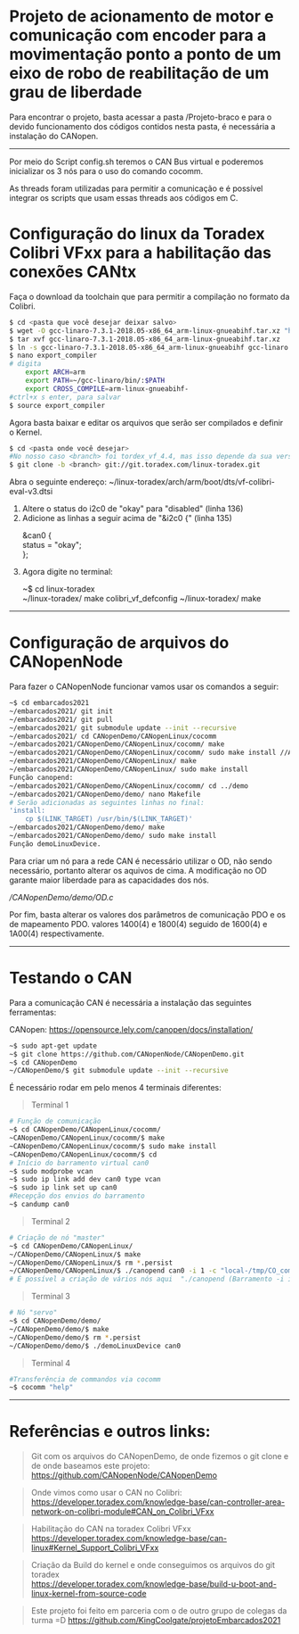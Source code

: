 # Projeto de acionamento de motor e comunicação com encoder para a movimentação ponto a ponto de um eixo de robo de reabilitação de um grau de liberdade

Para encontrar o projeto, basta acessar a pasta /Projeto-braco e para o devido funcionamento dos códigos contidos nesta pasta, é necessária a instalação do CANopen.

<hr>

Por meio do Script config.sh teremos o CAN Bus virtual e poderemos inicializar os 3 nós para o uso do comando cocomm.

As threads foram utilizadas para permitir a comunicação e é possível integrar os scripts que usam essas threads aos códigos em C.


# Configuração do linux da Toradex Colibri VFxx para a habilitação das conexões CANtx

Faça o download da toolchain que para permitir a compilação no formato da Colibri.

```sh
$ cd <pasta que você desejar deixar salvo>
$ wget -O gcc-linaro-7.3.1-2018.05-x86_64_arm-linux-gnueabihf.tar.xz "https://releases.linaro.org/components/toolchain/binaries/7.3-2018.05/arm-linux-gnueabihf/gcc-linaro-7.3.1-2018.05-x86_64_arm-linux-gnueabihf.tar.xz"
$ tar xvf gcc-linaro-7.3.1-2018.05-x86_64_arm-linux-gnueabihf.tar.xz
$ ln -s gcc-linaro-7.3.1-2018.05-x86_64_arm-linux-gnueabihf gcc-linaro
$ nano export_compiler
# digita
	export ARCH=arm
	export PATH=~/gcc-linaro/bin/:$PATH
	export CROSS_COMPILE=arm-linux-gnueabihf-
#ctrl+x s enter, para salvar
$ source export_compiler
```


Agora basta baixar e editar os arquivos que serão ser compilados e definir o Kernel.

```sh
$ cd <pasta onde você desejar>
#No nosso caso <branch> foi tordex_vf_4.4, mas isso depende da sua versão, isso é explicado mais a fundo em developer.toradex.com
$ git clone -b <branch> git://git.toradex.com/linux-toradex.git
```

Abra o seguinte endereço: ~/linux-toradex/arch/arm/boot/dts/vf-colibri-eval-v3.dtsi 

<ol>
<li>Altere o status do i2c0 de "okay" para "disabled" (linha 136)</li>
<li>Adicione as linhas a seguir acima de "&i2c0 {" (linha 135)
	<p> &can0 {<br>
       	status = "okay";<br>
				};</p></li>
<li>Agora digite no terminal:
<p>~$ cd linux-toradex <br>
~/linux-toradex/ make colibri_vf_defconfig
~/linux-toradex/ make
</p>
</li>
</ol>

<hr>

# Configuração de arquivos do CANopenNode

Para fazer o CANopenNode funcionar vamos usar os comandos a seguir:
```sh
~$ cd embarcados2021
~/embarcados2021/ git init
~/embarcados2021/ git pull
~/embarcados2021/ git submodule update --init --recursive
~/embarcados2021/ cd CANopenDemo/CANopenLinux/cocomm
~/embarcados2021/CANopenDemo/CANopenLinux/cocomm/ make
~/embarcados2021/CANopenDemo/CANopenLinux/cocomm/ sudo make install //Adicionando a função cocomm no Terminal
~/embarcados2021/CANopenDemo/CANopenLinux/ make
~/embarcados2021/CANopenDemo/CANopenLinux/ sudo make install
Função canopend: 
~/embarcados2021/CANopenDemo/CANopenLinux/cocomm/ cd ../demo
~/embarcados2021/CANopenDemo/demo/ nano Makefile
# Serão adicionadas as seguintes linhas no final:
'install:
	cp $(LINK_TARGET) /usr/bin/$(LINK_TARGET)'
~/embarcados2021/CANopenDemo/demo/ make
~/embarcados2021/CANopenDemo/demo/ sudo make install
Função demoLinuxDevice.
```



Para criar um nó para a rede CAN é necessário utilizar o OD, não sendo necessário, portanto alterar os aquivos de cima. A modificação no OD garante maior liberdade para as capacidades dos nós.

<i>/CANopenDemo/demo/OD.c</i>

Por fim, basta alterar os valores dos parâmetros de comunicação PDO e os de mapeamento PDO.  valores 1400(4) e 1800(4) seguido de 1600(4) e 1A00(4) respectivamente. 



<hr>

# Testando o CAN

Para a comunicação CAN é necessária a instalação das seguintes ferramentas:

CANopen:
https://opensource.lely.com/canopen/docs/installation/

```sh
~$ sudo apt-get update
~$ git clone https://github.com/CANopenNode/CANopenDemo.git
~$ cd CANopenDemo
~/CANopenDemo/$ git submodule update --init --recursive
```

É necessário rodar em pelo menos 4 terminais diferentes: 

> Terminal 1
```sh
# Função de comunicação
~$ cd CANopenDemo/CANopenLinux/cocomm/
~CANopenDemo/CANopenLinux/cocomm/$ make
~CANopenDemo/CANopenLinux/cocomm/$ sudo make install
~CANopenDemo/CANopenLinux/cocomm/$ cd
# Início do barramento virtual can0 
~$ sudo modprobe vcan
~$ sudo ip link add dev can0 type vcan
~$ sudo ip link set up can0
#Recepção dos envios do barramento 
~$ candump can0
```

> Terminal 2
```sh
# Criação de nó "master"
~$ cd CANopenDemo/CANopenLinux/
~/CANopenDemo/CANopenLinux/$ make
~/CANopenDemo/CANopenLinux/$ rm *.persist
~/CANopenDemo/CANopenLinux/$ ./canopend can0 -i 1 -c "local-/tmp/CO_command_socket"
# É possível a criação de vários nós aqui  "./canopend (Barramento -i id-Nó)"
```

> Terminal 3
```sh
# Nó "servo"
~$ cd CANopenDemo/demo/
~/CANopenDemo/demo/$ make
~/CANopenDemo/demo/$ rm *.persist
~/CANopenDemo/demo/$ ./demoLinuxDevice can0
```

> Terminal 4
```sh
#Transferência de commandos via cocomm
~$ cocomm "help"
```

<hr>

# Referências e outros links:

> Git com os arquivos do CANopenDemo, de onde fizemos o git clone e de onde baseamos este projeto:
https://github.com/CANopenNode/CANopenDemo

>Onde vimos como usar o CAN no Colibri:
https://developer.toradex.com/knowledge-base/can-controller-area-network-on-colibri-module#CAN_on_Colibri_VFxx

> Habilitação do CAN na toradex Colibri VFxx <br>
https://developer.toradex.com/knowledge-base/can-linux#Kernel_Support_Colibri_VFxx

> Criação da Build do kernel e onde conseguimos os arquivos do git toradex <br>
https://developer.toradex.com/knowledge-base/build-u-boot-and-linux-kernel-from-source-code

> Este projeto foi feito em parceria com o de outro grupo de colegas da turma =D
https://github.com/KingCoolgate/projetoEmbarcados2021
